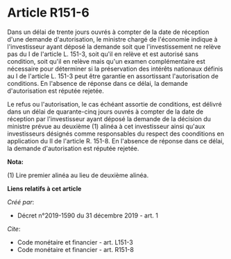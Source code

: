 # Article R151-6

Dans un délai de trente jours ouvrés à compter de la date de réception d'une demande d'autorisation, le ministre chargé de
l'économie indique à l'investisseur ayant déposé la demande soit que l'investissement ne relève pas du I de l'article L.
151-3, soit qu'il en relève et est autorisé sans condition, soit qu'il en relève mais qu'un examen complémentaire est
nécessaire pour déterminer si la préservation des intérêts nationaux définis au I de l'article L. 151-3 peut être garantie en
assortissant l'autorisation de conditions. En l'absence de réponse dans ce délai, la demande d'autorisation est réputée
rejetée.

Le refus ou l'autorisation, le cas échéant assortie de conditions, est délivré dans un délai de quarante-cinq jours ouvrés à
compter de la date de réception par l'investisseur ayant déposé la demande de la décision du ministre prévue au deuxième (1)
alinéa à cet investisseur ainsi qu'aux investisseurs désignés comme responsables du respect des coonditions en application du
II de l'article R. 151-8. En l'absence de réponse dans ce délai, la demande d'autorisation est réputée rejetée.

**Nota:**

(1) Lire premier alinéa au lieu de deuxième alinéa.

**Liens relatifs à cet article**

_Créé par_:

  - Décret n°2019-1590 du 31 décembre 2019 - art. 1

_Cite_:

  - Code monétaire et financier - art. L151-3
  - Code monétaire et financier - art. R151-8
